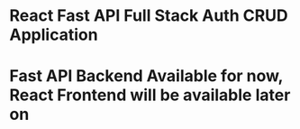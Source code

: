 # React Fast API Full Stack Auth CRUD Application

# Fast API Backend Available for now, React Frontend will be available later on
